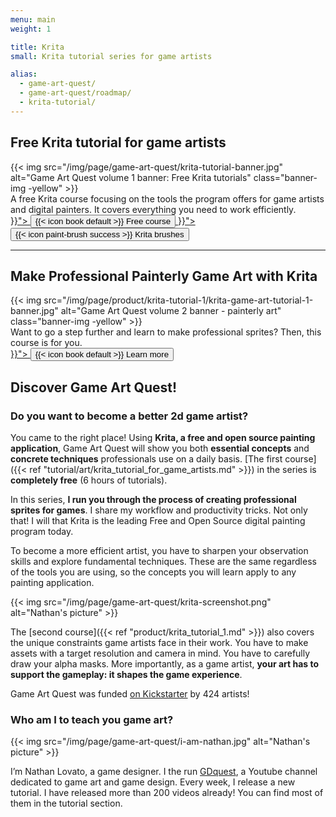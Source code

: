 ```yaml
---
menu: main
weight: 1

title: Krita
small: Krita tutorial series for game artists

alias:
  - game-art-quest/
  - game-art-quest/roadmap/
  - krita-tutorial/
---
```


## Free Krita tutorial for game artists

<div class="card-box">
  {{< img src="/img/page/game-art-quest/krita-tutorial-banner.jpg" alt="Game Art Quest volume 1 banner: Free Krita tutorials" class="banner-img -yellow" >}}
  <div class="content">
    A free Krita course focusing on the tools the program offers for game artists and digital painters. It covers everything you need to work efficiently.
    <div grid>
      <div column class="-center">
        <a href="{{< ref "tutorial/art/krita_tutorial_for_game_artists.md" >}}"> 
          <button class="-call-to-action">{{< icon book default >}} Free course</button>
        </a>
        <a href="{{< ref "product/krita_brushes.md" >}}"> 
          <button class="-call-to-action -success">{{< icon paint-brush success >}} Krita brushes</button>
        </a>
      </div>
    </div>
  </div>
</div>


<hr>

## Make Professional Painterly Game Art with Krita

<div class="card-box">
  {{< img src="/img/page/product/krita-tutorial-1/krita-game-art-tutorial-1-banner.jpg" alt="Game Art Quest volume 2 banner - painterly art" class="banner-img -yellow" >}}
  <div class="content">
    Want to go a step further and learn to make professional sprites? Then, this course is for you.
    <div grid>
      <div column class="-center">
        <a href="{{< ref "product\krita_tutorial_1.md" >}}"> 
          <button class="-call-to-action -success">{{< icon book default >}} Learn more</button>
        </a>
      </div>
    </div>
  </div>
</div>

## Discover Game Art Quest!

### Do you want to become a better 2d game artist?

You came to the right place! Using **Krita, a free and open source painting application**, Game Art Quest will show you both **essential concepts** and **concrete techniques** professionals use on a daily basis. [The first course]({{< ref "tutorial/art/krita_tutorial_for_game_artists.md" >}}) in the series is **completely free** (6 hours of tutorials).

In this series, **I run you through the process of creating professional sprites for games**. I share my workflow and productivity tricks. Not only that! I will that Krita is the leading Free and Open Source digital painting program today.

To become a more efficient artist, you have to sharpen your observation skills and explore fundamental techniques. These are the same regardless of the tools you are using, so the concepts you will learn apply to any painting application.

{{< img src="/img/page/game-art-quest/krita-screenshot.png" alt="Nathan's picture" >}}

The [second course]({{< ref "product/krita_tutorial_1.md" >}}) also covers the unique constraints game artists face in their work. You have to make assets with a target resolution and camera in mind. You have to carefully draw your alpha masks. More importantly, as a game artist, **your art has to support the gameplay: it shapes the game experience**.

Game Art Quest was funded [on Kickstarter](https://www.kickstarter.com/projects/gdquest/game-art-quest-make-professional-2d-art-with-krita) by 424 artists!

### Who am I to teach you game art?

{{< img src="/img/page/game-art-quest/i-am-nathan.jpg" alt="Nathan's picture" >}}

I’m Nathan Lovato, a game designer. I the run [GDquest](http://youtube.com/c/gdquest), a Youtube channel dedicated to game art and game design. Every week, I release a new tutorial. I have released more than 200 videos already! You can find most of them in the tutorial section.
